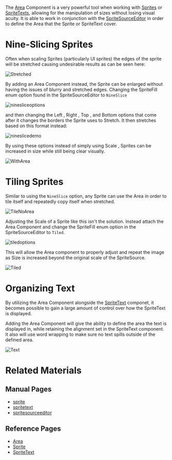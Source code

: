 The [Area](https://github.com/zeroengineteam/ZeroDocs/blob/master/code_reference/class_reference/Area.markdown) Component is a very powerful tool when working with [Sprites](https://github.com/zeroengineteam/ZeroDocs/blob/master/zero_editor_documentation/zeromanual/graphics/sprites/sprite.markdown) or [SpriteTexts](https://github.com/zeroengineteam/ZeroDocs/blob/master/zero_editor_documentation/zeromanual/graphics/sprites/spritetext.markdown), allowing for the manipulation of sizes without losing visual acuity. It is able to work in conjunction with the [SpriteSourceEditor](https://github.com/zeroengineteam/ZeroDocs/blob/master/zero_editor_documentation/zeromanual/graphics/sprites/spritesourceeditor.markdown) in order to define the Area that the Sprite or SpriteText cover.

 # Nine-Slicing Sprites
Often when scaling Sprites (particularly UI sprites) the edges of the sprite will be stretched causing undesirable results as can be seen here:



![Stretched](https://media.githubusercontent.com/media/zeroengineteam/ZeroFiles/master/doc_files/47770.png)


By adding an Area Component instead, the Sprite can be enlarged without having the issues of blurry and stretched edges. Changing the SpriteFill enum option found in the SpriteSourceEditor to `NineSlice`



![ninesliceoptions](https://media.githubusercontent.com/media/zeroengineteam/ZeroFiles/master/doc_files/1150.png)


and then changing the Left , Right , Top , and Bottom  options that come after it changes the borders the Sprite uses to Stretch. It then stretches based on this format instead:



![nineslicedemo](https://media.githubusercontent.com/media/zeroengineteam/ZeroFiles/master/doc_files/1151.png)


By using these options instead of simply using Scale , Sprites can be increased in size while still being clear visually.



![WithArea](https://media.githubusercontent.com/media/zeroengineteam/ZeroFiles/master/doc_files/47772.png)


 # Tiling Sprites
Similar to using the `NineSlice` option, any Sprite can use the Area in order to tile itself and repeatedly copy itself when stretched. 



![TileNoArea](https://media.githubusercontent.com/media/zeroengineteam/ZeroFiles/master/doc_files/47774.png)


Adjusting the Scale of a Sprite like this isn't the solution. Instead attach the Area Component and change the SpriteFill enum option in the SpriteSourceEditor to `Tiled`.



![tiledoptions](https://media.githubusercontent.com/media/zeroengineteam/ZeroFiles/master/doc_files/1154.png)


This will allow the Area component to properly adjust and repeat the image as Size  is increased beyond the original scale of the SpriteSource. 



![Tiled](https://media.githubusercontent.com/media/zeroengineteam/ZeroFiles/master/doc_files/47776.png)


 # Organizing Text

By utilizing the Area Component alongside the [SpriteText](https://github.com/zeroengineteam/ZeroDocs/blob/master/zero_editor_documentation/zeromanual/graphics/sprites/spritetext.markdown) componet, it becomes possible to gain a large amount of control over how the SpriteText is displayed.

Adding the Area Component will give the ability to define the area the text is displayed in, while retaining the alignment set in the SpriteText component. It also will use word wrapping to make sure no text spills outside of the defined area.



![Text](https://media.githubusercontent.com/media/zeroengineteam/ZeroFiles/master/doc_files/47782.gif)


 # Related Materials
 ## Manual Pages
- [sprite](https://github.com/zeroengineteam/ZeroDocs/blob/master/zero_editor_documentation/zeromanual/graphics/sprites/sprite.markdown)
- [spritetext](https://github.com/zeroengineteam/ZeroDocs/blob/master/zero_editor_documentation/zeromanual/graphics/sprites/spritetext.markdown)
- [spritesourceeditor](https://github.com/zeroengineteam/ZeroDocs/blob/master/zero_editor_documentation/zeromanual/graphics/sprites/spritesourceeditor.markdown)

 ## Reference Pages
- [Area](https://github.com/zeroengineteam/ZeroDocs/blob/master/code_reference/class_reference/Area.markdown)
- [Sprite](https://github.com/zeroengineteam/ZeroDocs/blob/master/code_reference/class_reference/Sprite.markdown) 
- [SpriteText](https://github.com/zeroengineteam/ZeroDocs/blob/master/code_reference/class_reference/SpriteText.markdown) 

 